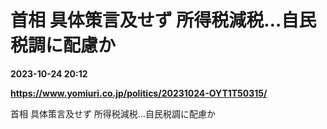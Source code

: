 # 首相 具体策言及せず 所得税減税…自民税調に配慮か

**2023-10-24 20:12**

**https://www.yomiuri.co.jp/politics/20231024-OYT1T50315/**

首相 具体策言及せず 所得税減税…自民税調に配慮か